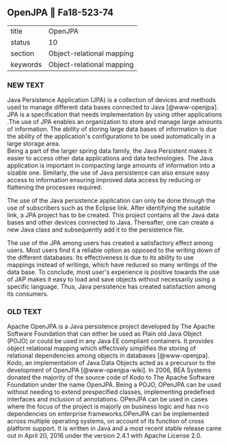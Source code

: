 ## OpenJPA :wave: Fa18-523-74


|          |                           |
| -------- | ------------------------- |
| title    | OpenJPA                   | 
| status   | 10                        |
| section  | Object-relational mapping |
| keywords | Object-relational mapping |


### NEW TEXT
Java Persistence Application (JPA) is a collection of devices and methods used to manage different data bases connected to Java [@www-openjpa]. JPA is a specification that needs implementation by using other applications .The use of JPA enables an organization to store and manage large amounts of information. The ability of storing large data bases of information is due the ability of the application's configurations to be used automatically in a large storage area.		                 
Being a part of the larger spring data family, the Java Persistent makes it easier to access other data applications and data technologies. The Java application is important in compacting large amounts of information into a sizable one. Similarly, the use of Java persistence can also ensure easy access to information ensuring improved data access by reducing or flattening the processes required.

The use of the Java persistence application can only be done through the use of subscribers such as the Eclipse link. After identifying the suitable link, a JPA project has to be created. This project contains all the Java data bases and other devices connected to Java. Thereafter, one can create a new Java class and subsequently add it to the persistence file.

The use of the JPA among users has created a satisfactory effect among users. Most users find it a reliable option as opposed to the writing down of the different databases. Its effectiveness is due to its ability to use mappings instead of writings, which have reduced so many writings of the data base. To conclude, most user's experience is positive towards the use of JAP makes it easy to load and save objects without necessarily using a specific language. Thus, Java persistence has created satisfaction among its consumers.


### OLD TEXT
Apache OpenJPA is a Java persistence project developed by The Apache
Software Foundation that can either be used as Plain old Java Object
(POJO) or could be used in any Java EE compliant containers. It
provides object relational mapping which effectively simplifies the
storing of relational dependencies among objects in
databases [@www-openjpa].  Kodo, an implementation of Java Data
Objects acted as a precursor to the development of
OpenJPA [@www-openjpa-wiki]. In 2006, BEA Systems donated the
majority of the source code of Kodo to The Apache Software Foundation
under the name OpenJPA. Being a POJO, OPenJPA can be used without
needing to extend prespecified classes, implementing predefined
interfaces and inclusion of annotations. OPenJPA can be used in cases
where the focus of the project is majorly on business logic and has
n<o dependencies on enterprise frameworks.OPenJPA can be implemented
across multiple operating systems, on account of its function of cross
platform support. It is written in Java and a most recent stable
release came out in April 20, 2016 under the version 2.4.1 with Apache
License 2.0.



